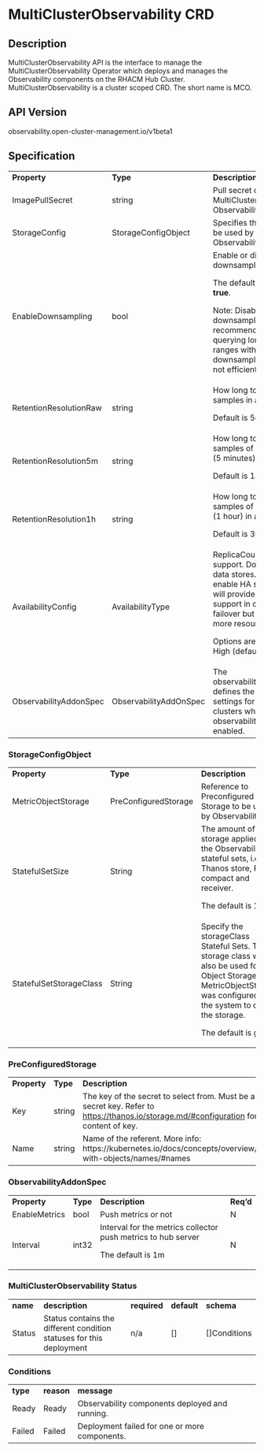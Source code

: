 # MultiClusterObservability CRD

## Description

MultiClusterObservability API is the interface to manage the MultiClusterObservability Operator which deploys and manages the Observability components on the RHACM Hub Cluster. MultiClusterObservability is a cluster scoped CRD. The short name is MCO.

## API Version

observability.open-cluster-management.io/v1beta1


## Specification


<table>
  <tr>
   <td><strong>Property</strong>
   </td>
   <td><strong>Type</strong>
   </td>
   <td><strong>Description</strong>
   </td>
   <td><strong>Req’d</strong>
   </td>
  </tr>
  <tr>
   <td>ImagePullSecret
   </td>
   <td>string
   </td>
   <td>Pull secret of the MultiCluster Observability images
   </td>
   <td>n
   </td>
  </tr>
  <tr>
   <td>StorageConfig
   </td>
   <td>StorageConfigObject
   </td>
   <td>Specifies the storage to be used by Observability
   </td>
   <td>
   </td>
  </tr>
  <tr>
   <td>EnableDownsampling
   </td>
   <td>bool
   </td>
   <td>Enable or disable the downsample.
<p>
The default value is <strong>true</strong>.
<p>
Note: Disabling downsampling is not recommended as querying long time ranges without non-downsampled data is not efficient and useful.
   </td>
   <td>N
   </td>
  </tr>
  <tr>
   <td>RetentionResolutionRaw
   </td>
   <td>string
   </td>
   <td>How long to retain raw samples in a bucket.
<p>
Default is 5d
   </td>
   <td>N
   </td>
  </tr>
  <tr>
   <td>RetentionResolution5m
   </td>
   <td>string
   </td>
   <td>How long to retain samples of resolution 1 (5 minutes) in a bucket.
<p>
 Default is 14d
   </td>
   <td>N
   </td>
  </tr>
  <tr>
   <td>RetentionResolution1h
   </td>
   <td>string
   </td>
   <td>How long to retain samples of resolution 2 (1 hour) in a bucket.
<p>
Default is 30d.
   </td>
   <td>N
   </td>
  </tr>
  <tr>
   <td>AvailabilityConfig
   </td>
   <td>AvailabilityType
   </td>
   <td>ReplicaCount for HA support. Does not affect data stores. High will enable HA support. This will provide better support in cases of failover but consumes more resources.
<p>
Options are: Basic and High (default).
   </td>
   <td>N
   </td>
  </tr>
  <tr>
   <td>ObservabilityAddonSpec
   </td>
   <td>ObservabilityAddOnSpec
   </td>
   <td>The observabilityAddonSpec defines the global settings for all managed clusters which have observability add-on enabled.
   </td>
   <td>n
   </td>
  </tr>
</table>


### StorageConfigObject


<table>
  <tr>
   <td><strong>Property</strong>
   </td>
   <td><strong>Type</strong>
   </td>
   <td><strong>Description</strong>
   </td>
   <td><strong>Req’d</strong>
   </td>
  </tr>
  <tr>
   <td>MetricObjectStorage
   </td>
   <td>PreConfiguredStorage
   </td>
   <td>Reference to Preconfigured Storage to be used by Observability.
   </td>
   <td>N
   </td>
  </tr>
  <tr>
   <td>StatefulSetSize
   </td>
   <td>String
   </td>
   <td>The amount of storage applied to the Observability stateful sets, i.e. Thanos store, Rule, compact and receiver.
<p>
The default is 10Gi
   </td>
   <td>
   </td>
  </tr>
  <tr>
   <td>StatefulSetStorageClass
   </td>
   <td>String
   </td>
   <td>Specify the storageClass Stateful Sets.  This storage class will also be used for Object Storage if MetricObjectStorage was configured for the system to create the storage.
<p>
The default  is gp2.
   </td>
   <td>N
   </td>
  </tr>
</table>


### PreConfiguredStorage


<table>
  <tr>
   <td><strong>Property</strong>
   </td>
   <td><strong>Type</strong>
   </td>
   <td><strong>Description</strong>
   </td>
   <td><strong>Req’d</strong>
   </td>
  </tr>
  <tr>
   <td>Key
   </td>
   <td>string
   </td>
   <td>The key of the secret to select from. Must be a valid secret key. Refer to <a href="https://thanos.io/storage.md/#configuration">https://thanos.io/storage.md/#configuration</a> for a valid content of key.
   </td>
   <td>y
   </td>
  </tr>
  <tr>
   <td>Name
   </td>
   <td>string
   </td>
   <td>Name of the referent. More info: https://kubernetes.io/docs/concepts/overview/working-with-objects/names/#names
   </td>
   <td>y
   </td>
  </tr>
</table>


### ObservabilityAddonSpec


<table>
  <tr>
   <td><strong>Property</strong>
   </td>
   <td><strong>Type</strong>
   </td>
   <td><strong>Description</strong>
   </td>
   <td><strong>Req’d</strong>
   </td>
  </tr>
  <tr>
   <td>EnableMetrics
   </td>
   <td>bool
   </td>
   <td>Push metrics or not
   </td>
   <td>N
   </td>
  </tr>
  <tr>
   <td>Interval
   </td>
   <td>int32
   </td>
   <td>Interval for the metrics collector push metrics to hub server
<p>
The default is 1m
   </td>
   <td>N
   </td>
  </tr>
</table>


### MultiClusterObservability Status


<table>
  <tr>
   <td><strong>name</strong>
   </td>
   <td><strong>description</strong>
   </td>
   <td><strong>required</strong>
   </td>
   <td><strong>default</strong>
   </td>
   <td><strong>schema</strong>
   </td>
  </tr>
  <tr>
   <td>Status
   </td>
   <td>Status contains the different condition statuses for this deployment
   </td>
   <td>n/a
   </td>
   <td>[]
   </td>
   <td>[]Conditions
   </td>
  </tr>
</table>


### Conditions

<table>
  <tr>
   <td><strong>type</strong>
   </td>
   <td><strong>reason</strong>
   </td>
   <td><strong>message</strong>
   </td>
  </tr>
  <tr>
   <td>Ready
   </td>
   <td>Ready
   </td>
   <td>Observability components deployed and running.
   </td>
  </tr>
  <tr>
   <td>Failed
   </td>
   <td>Failed
   </td>
   <td>Deployment failed for one or more components.
   </td>
  </tr>
</table>

